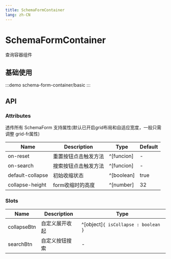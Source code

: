 ```yaml
---
title: SchemaFormContainer
lang: zh-CN
---
```


# SchemaFormContainer

查询容器组件

## 基础使用

:::demo
schema-form-container/basic
:::

## API

### Attributes

透传所有 SchemaForm 支持属性(默认已开启grid布局和自适应宽度，一般只需调整 grid-fr属性)

| Name             | Description          | Type       | Default |
| ---------------- | -------------------- | ---------- | ------- |
| on-reset         | 重置按钮点击触发方法 | ^[funcion] | -       |
| on-search        | 搜索按钮点击触发方法 | ^[funcion] | -       |
| default-collapse | 初始收缩状态         | ^[boolean] | true    |
| collapse-height  | form收缩时的高度     | ^[number]  | 32      |

### Slots

| Name        | Description    | Type                                |
| ----------- | -------------- | ----------------------------------- |
| collapseBtn | 自定义展开收起 | ^[object]`{ isCollapse : boolean }` |
| searchBtn   | 自定义按钮搜索 | -                                   |
